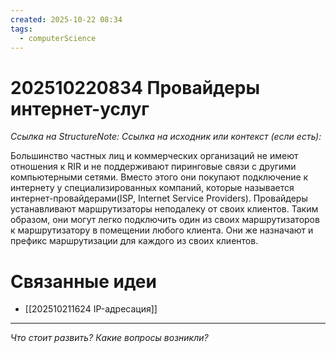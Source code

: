 ```yaml
---
created: 2025-10-22 08:34
tags:
  - computerScience
---
```

# 202510220834 Провайдеры интернет-услуг

*Ссылка на StructureNote:*
*Ссылка на исходник или контекст (если есть):*

Большинство частных лиц и коммерческих организаций не имеют отношения к RIR и не поддерживают пиринговые связи с другими компьютерными сетями. Вместо этого они покупают подключение к интернету у специализированных компаний, которые называется интернет-провайдерами(ISP, Internet Service Providers). Провайдеры устанавливают маршрутизаторы неподалеку от своих клиентов. Таким образом, они могут легко подключить один из своих маршрутизаторов к маршрутизатору в помещении любого клиента. Они же назначают и префикс маршрутизации для каждого из своих клиентов.

# Связанные идеи

- [[202510211624 IP-адресация]]

---

*Что стоит развить? Какие вопросы возникли?*
